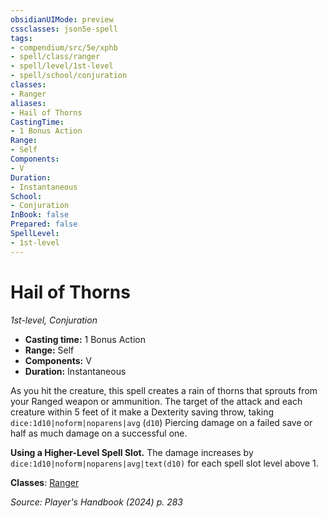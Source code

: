 ```yaml
---
obsidianUIMode: preview
cssclasses: json5e-spell
tags:
- compendium/src/5e/xphb
- spell/class/ranger
- spell/level/1st-level
- spell/school/conjuration
classes:
- Ranger
aliases:
- Hail of Thorns
CastingTime: 
- 1 Bonus Action
Range:
- Self
Components:
- V
Duration:
- Instantaneous
School:
- Conjuration
InBook: false
Prepared: false
SpellLevel:
- 1st-level
---
```

# Hail of Thorns
*1st-level, Conjuration*  


- **Casting time:** 1 Bonus Action
- **Range:** Self
- **Components:** V
- **Duration:** Instantaneous

As you hit the creature, this spell creates a rain of thorns that sprouts from your Ranged weapon or ammunition. The target of the attack and each creature within 5 feet of it make a Dexterity saving throw, taking `dice:1d10|noform|noparens|avg` (`d10`) Piercing damage on a failed save or half as much damage on a successful one.

**Using a Higher-Level Spell Slot.** The damage increases by `dice:1d10|noform|noparens|avg|text(d10)` for each spell slot level above 1.

**Classes**: [Ranger](/3-Mechanics/CLI/lists/list-spells-classes-ranger.md)

*Source: Player's Handbook (2024) p. 283*